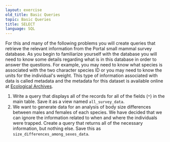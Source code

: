 ```yaml
---
layout: exercise
old_title: Basic Queries
topic: Basic Queries
title: SELECT
language: SQL
---
```


For this and many of the following problems you will create queries that 
retrieve the relevant information from the Portal small mammal survey database. 
As you begin to familiarize yourself with the database you will need to know 
some details regarding what is in this database in order to answer the 
questions. For example, you may need to know what species is associated with the 
two character species ID or you may need to know the units for the individual's weight. This type of information associated with data is called metadata and the 
metadata for this dataset is available online at [Ecological Archives](http://esapubs.org/archive/ecol/E090/118/metadata.htm).

1.  Write a query that displays all of the records for all of the fields (`*`)
    in the main table. Save it as a view named `all_survey_data`.
2.  We want to generate data for an analysis of body size differences
    between males and females of each species. We have decided that we
    can ignore the information related to when and where the individuals
    were trapped. Create a query that returns all of the necessary
    information, but nothing else. Save this as 
    `size_differences_among_sexes_data`.


